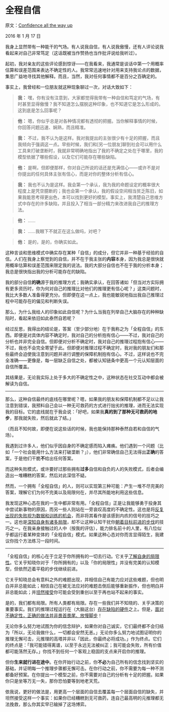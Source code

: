 # 全程自信

原文：[Confidence all the way up](https://mindingourway.com/confidence-all-the-way-up/)

2016 年 1 月 17 日

我身上显然带有一种能干的气场。有人说我自信，有人说我傲慢，还有人评论说我看起来对自己非常笃定（这话既被当作赞扬也当作批评说给我听过）。

起初，我对亲友的这些评论感到惊讶——在我看来，我通常是谈话中第一个用概率估算和误差范围来表达不确定性的人。我常常迅速地针对用来支持我论点的数据，集思广益地寻找其他解释。而且，当然，我对任何事情都不是百分之百确定的。

事实上，我曾经和一位朋友就这种现象聊过一次，对话大致如下：

> **我：** 嘿，你有没有注意到，大家都觉得我带有一种自信和笃定的气场，有时甚至显得傲慢？我不知道怎么摆脱这种印象，也不知道它是怎么形成的。这到底是怎么回事呢？

> **他：** 嗯，你似乎总是对各种情况都有透彻的把握。当你解释事情的时候，你回答问题迅速、娴熟，而且精准。

> **我：** 不过，我不认为是这样。我对我提出的主张很少有十足的把握，而且我倾向于强调这一点。早些时候，我们和[另一位朋友]聊到社会可以用什么工具来打破垄断时，我就非常明确地指出了我的不确定之处在于哪里，我的模型依据了哪些假设，以及它们可能存在哪些缺陷。

> **他：** 是啊，但即便那样，你对自己所说的话还是充满信心——或许不是对你提出的任何具体主张有信心，而是对你的整体分析有信心。

> **我：** 我也不认为是这样。我会第一个承认，我为我的命题设定的概率很大程度上是凭空臆断的；我也会第一个承认，我的假设空间相当贫乏陈旧，如果我能思考得更出色，本可以找到更好的模型。事实上，我清楚自己思维方式中存在的许多缺陷，并且投入了相当一部分精力来改进我自己的推理方法。

> **他：** ……

> **我：** ……我眼下不就正在这么做吗，对吧？

> **他：** 是的，是的，你确实如此。

这种言谈和思维模式中确实存在某种「自信」的成分，但它并非一种基于经验的自信。人们在我身上察觉到的自信，并不在于我主张的**内容**本身，因为我总是很快就用概率估算和误差范围来限定我的说法。我的大部分自信也不在于我的分析本身；我总是很快指出我的分析可能存在的缺陷。

我的部分自信**的确**源于我的推理方式；我确实承认，在回答诸如「但当对方实际拥有更多资历时，你为何对自己的推理比对他们的推理更有信心呢？」这类问题时，我比大多数人准备得更充分。但即便在这一点上，我也能敏锐地指出我自己推理过程中可能存在的偏见和判断失误。

那么，为什么我给人的印象如此自信呢？为什么当我在列举自己大脑存在的种种缺陷时，看起来依旧如此泰然自若呢？

经过反思，我得出的结论是，答案（至少部分地）在于我称之为「全程自信」的东西。即便是对具体内容不确定时，我对自己的分析抱有信心——不过，我对自己的分析也并非完全自信。但即便对分析不确定时，我对自己的推理过程抱有信心——不过，我也不会完全寄望于此。但即便对推理过程不确定时，我对我的朋友们和那些最终会迫使我注意到问题并进行调整的保障机制抱有信心。不过，这样说也不完全准确——更像是，每一层缺乏自信之处，都被认知链条中更高一个元认知层面的自信所覆盖。

其结果是，无论我实际上处于多大的不确定性之中，这种状态在社交互动中都会被解读为自信。

------

那么，这种自信最终的底线在哪里呢？嗯，如果我的朋友和保障机制都不足以让我注意到错误，我预料自己会以一种无可救药的方式进行拙劣的推理，进而无法实现我的目标。它的底线就在于我会说：「好吧，如果我**真的到了那种无可救药的地步**，那我就失败，然后就此了结。」

（而且不知何故，即便在说这些话的时候，我也能保持那种泰然自若和自信的气场）。

我遇到过许多人，他们似乎因自身的不确定感而陷入瘫痪。他们遇到一个问题（比如「一个社会能用什么方法来打破垄断？」），他们非常确信自己无法得出**正确**的答案，于是他们干脆**不**给出任何答案。

而这种失败模式，或许要好过那些拥有**过多**自信和自负的人的失败模式，后者会编造出一堆糟糕的答案，然后对此深信不疑。

然而，一个拥有「全程自信」的人，则可以实现第三种可能：产生一堆不尽完美的答案，理解它们为何不完美以及局限何在，并尽其所能地利用这些信息。

我发现这种心态在我的一生中都非常有用。「全程自信」正是让我能够勇于投身其中尝试新事物的原因，而另一些人则站在一旁哀叹高度的不确定性。这也是将[反复出现的失败视为数据和训练的机会](https://mindingourway.com/where-coulds-go/)，而非将其看作是该感到内疚的信号的技巧之一。这也是[深知自身有诸多局限](https://mindingourway.com/not-yet-gods/)，却不让这种认知干扰你[朝着目标前进的步伐](https://mindingourway.com/moving-towards-the-goal/)的技巧之一。在我亲身接触过的人中（按我的评估），能力排名前十的人里，有八位似乎都运行着某种变体的「全程自信」模式。如果这种心态对你而言显得陌生，我建议你找个方法练习一段时间。

------

「全程自信」的核心在于立足于你所拥有的一切去行动。它关乎[了解自身的局限性](https://mindingourway.com/not-yet-gods/)。它关乎知晓你对于「你所拥有的」以及「你的局限性」并没有完美的认知模型，但依然迈着平稳的步伐继续前进。

它关乎知晓总会有意料之外的难题出现，并相信自己有能力应对这些难题，但也明白并非总能如此；相信自己在被无法应对的难题击倒后能够重新振作，但也明白并非总能如此；并[坦然接受](https://mindingourway.com/come-to-your-terms/)你可能会受到重创以至于再也站不起来的事实。

是的，我们都有局限。所有人类都有局限。存在一些我们并不知晓的、关乎决策的重要事实。我们的推理过程运行在（大脑这台）[存在缺陷的硬件](https://en.wikipedia.org/wiki/List_of_cognitive_biases)之上。但是，[面对不确定性，正确的做法并非畏首畏尾、放慢脚步](http://lesswrong.com/lw/n6a/the_correct_response_to_uncertainty_is_not/)！

无论你多么努力地试图为你的信念辩护，如果你对自己诚实，它们最终都不会归结为「所以，无论我做什么，一切都会安然无恙。」无论你多么努力地试图证明你的推理无懈可击，元推理的高塔并非以「因此，你最终必将成功。」作为终点。它们的终点是：「我可能错得离谱，以至于永远无法被纠正；我可能会失败，所有价值都可能荡然无存。」你找不到任何一个客观上稳固的支点来开启你的推理。

但你**生来就行进在途中**。在你开始行动之前，你**不必**为自己所有的信念找到坚实的基础，并证明每一个推理步骤都无懈可击。在你行动之前，你不需要为每一种不测都备好预案。在你提出一个模型之前，你不需要对自己的分析有十足的把握。如果你只是坐等万无一失，那你恐怕要等到地老天荒。

依我说，更好的做法是，用更高一个层面的自信去覆盖每一个层面自信的缺失，并坦然接受这样一个事实：如果你已经糟糕到无可救药，连自己最高明的元推理都无法挽救，那么你其实早已输掉了这场博弈。